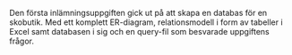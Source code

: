 Den första inlämningsuppgiften gick ut på att skapa en databas för en skobutik. Med ett komplett ER-diagram, relationsmodell i form av tabeller i Excel samt databasen i sig och en query-fil som besvarade uppgiftens frågor.